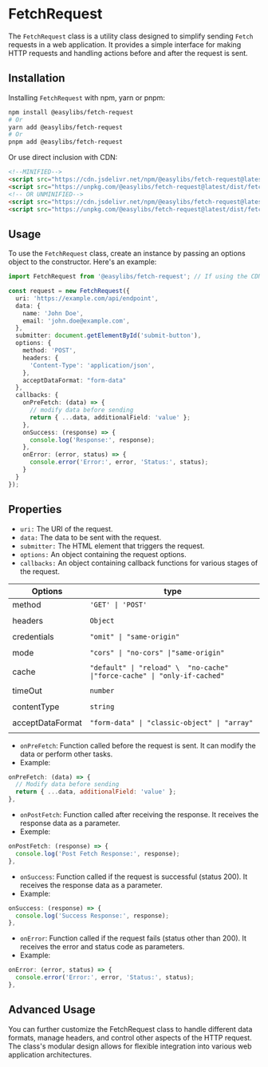 # FetchRequest

The `FetchRequest` class is a utility class designed to simplify sending `Fetch` requests in a web application. It provides a simple interface for making HTTP requests and handling actions before and after the request is sent.

## Installation

Installing `FetchRequest` with npm, yarn or pnpm:

```bash
npm install @easylibs/fetch-request
# Or
yarn add @easylibs/fetch-request
# Or
pnpm add @easylibs/fetch-request
```

Or use direct inclusion with CDN:

```html
<!--MINIFIED-->
<script src="https://cdn.jsdelivr.net/npm/@easylibs/fetch-request@latest/dist/fetch-request.min.js"></script>
<script src="https://unpkg.com/@easylibs/fetch-request@latest/dist/fetch-request.min.js"></script>
<!-- OR UNMINIFIED-->
<script src="https://cdn.jsdelivr.net/npm/@easylibs/fetch-request@latest/dist/fetch-request.js"></script>
<script src="https://unpkg.com/@easylibs/fetch-request@latest/dist/fetch-request.js"></script>
```

## Usage

To use the `FetchRequest` class, create an instance by passing
an options object to the constructor. Here's an example:

```typescript
import FetchRequest from '@easylibs/fetch-request'; // If using the CDN, this line is not necessary.

const request = new FetchRequest({
  uri: 'https://example.com/api/endpoint',
  data: {
    name: 'John Doe',
    email: 'john.doe@example.com',
  },
  submitter: document.getElementById('submit-button'),
  options: {
    method: 'POST',
    headers: {
      'Content-Type': 'application/json',
    },
    acceptDataFormat: "form-data"
  },
  callbacks: {
    onPreFetch: (data) => {
      // modify data before sending
      return { ...data, additionalField: 'value' };
    },
    onSuccess: (response) => {
      console.log('Response:', response);
    },
    onError: (error, status) => {
      console.error('Error:', error, 'Status:', status);
    }
  }
});

```

## Properties

* `uri:` The URI of the request.
* `data:` The data to be sent with the request.
* `submitter:` The HTML element that triggers the request.
* `options:` An object containing the request options.
* `callbacks:` An object containing callback functions for various stages of the request.

|  Options                |                                     type                                  |
|-------------------------|---------------------------------------------------------------------------|
|  method                 |  `'GET' \| 'POST'`                                                        |
|                         |                                                                           |
|  headers                |  `Object`                                                                 |
|                         |                                                                           |
|  credentials            |  `"omit" \| "same-origin"`                                                |
|                         |                                                                           |
|  mode                   |  `"cors" \| "no-cors" \|"same-origin"`                                    |
|                         |                                                                           |
|  cache                  |  `"default" \| "reload" \  "no-cache" \|"force-cache" \| "only-if-cached"`|
|                         |                                                                           |
|  timeOut                |  `number`                                                                 |
|                         |                                                                           |
|  contentType            |  `string`                                                                 |
|                         |                                                                           |
|  acceptDataFormat       |   `"form-data" \| "classic-object" \| "array"`                            |
|                         |                                                                           |

* `onPreFetch`:  Function called before the request is sent. It can modify the data or perform other tasks.
* Example:

```javascript
onPreFetch: (data) => {
  // Modify data before sending
  return { ...data, additionalField: 'value' };
},
```

* `onPostFetch`: Function called after receiving the response. It receives the response data as a parameter.
* Exemple:

```javascript
onPostFetch: (response) => {
  console.log('Post Fetch Response:', response);
},

```

* `onSuccess`: Function called if the request is successful (status 200). It receives the response data as a parameter.
* Example:

```javascript
onSuccess: (response) => {
  console.log('Success Response:', response);
},

```

* `onError`: Function called if the request fails (status other than 200). It receives the error and status code as parameters.
* Example:

```javascript
onError: (error, status) => {
  console.error('Error:', error, 'Status:', status);
},

```

## Advanced Usage

You can further customize the FetchRequest class to handle different data formats, manage headers, and control other aspects of the HTTP request. The class's modular design allows for flexible integration into various web application architectures.

